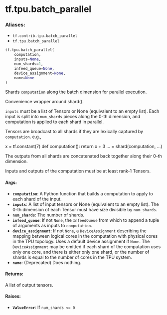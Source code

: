 <div itemscope itemtype="http://developers.google.com/ReferenceObject">
<meta itemprop="name" content="tf.tpu.batch_parallel" />
<meta itemprop="path" content="Stable" />
</div>

# tf.tpu.batch_parallel

### Aliases:

* `tf.contrib.tpu.batch_parallel`
* `tf.tpu.batch_parallel`

``` python
tf.tpu.batch_parallel(
    computation,
    inputs=None,
    num_shards=1,
    infeed_queue=None,
    device_assignment=None,
    name=None
)
```

Shards `computation` along the batch dimension for parallel execution.

Convenience wrapper around shard().

`inputs` must be a list of Tensors or None (equivalent to an empty list).
Each input is split into `num_shards` pieces along the 0-th dimension, and
computation is applied to each shard in parallel.

Tensors are broadcast to all shards if they are lexically captured by
`computation`. e.g.,

x = tf.constant(7)
def computation():
  return x + 3
... = shard(computation, ...)

The outputs from all shards are concatenated back together along their 0-th
dimension.

Inputs and outputs of the computation must be at least rank-1 Tensors.

#### Args:

* <b>`computation`</b>: A Python function that builds a computation to apply to each
    shard of the input.
* <b>`inputs`</b>: A list of input tensors or None (equivalent to an empty list). The
    0-th dimension of each Tensor must have size divisible by `num_shards`.
* <b>`num_shards`</b>: The number of shards.
* <b>`infeed_queue`</b>: If not `None`, the `InfeedQueue` from which to append a tuple
    of arguments as inputs to `computation`.
* <b>`device_assignment`</b>: If not `None`, a `DeviceAssignment` describing the
    mapping between logical cores in the computation with physical cores in
    the TPU topology. Uses a default device assignment if `None`. The
    `DeviceAssignment` may be omitted if each shard of the computation uses
    only one core, and there is either only one shard, or the number of shards
    is equal to the number of cores in the TPU system.
* <b>`name`</b>: (Deprecated) Does nothing.

#### Returns:

A list of output tensors.

#### Raises:

* <b>`ValueError`</b>: If `num_shards <= 0`